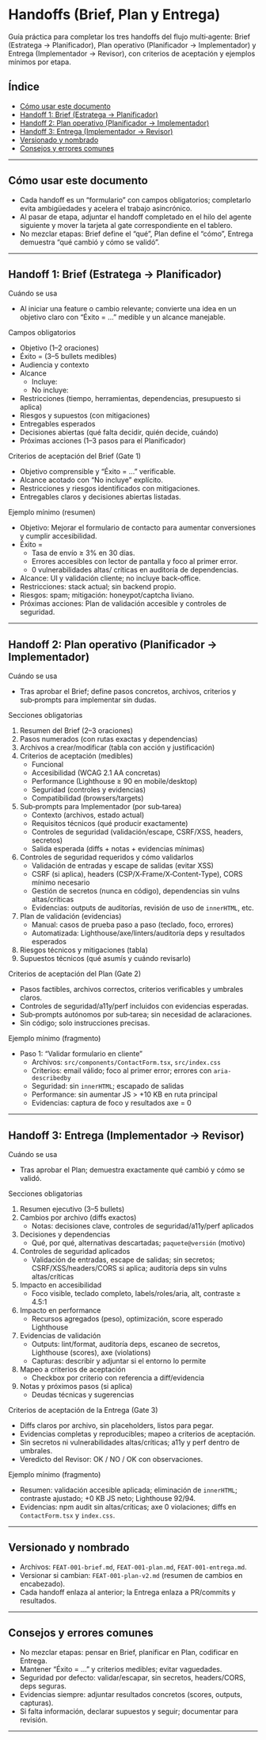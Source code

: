 # Handoffs (Brief, Plan y Entrega)

Guía práctica para completar los tres handoffs del flujo multi‑agente: Brief (Estratega → Planificador), Plan operativo (Planificador → Implementador) y Entrega (Implementador → Revisor), con criterios de aceptación y ejemplos mínimos por etapa.

## Índice
- [Cómo usar este documento](#cómo-usar-este-documento)
- [Handoff 1: Brief (Estratega → Planificador)](#handoff-1-brief-estratega--planificador)
- [Handoff 2: Plan operativo (Planificador → Implementador)](#handoff-2-plan-operativo-planificador--implementador)
- [Handoff 3: Entrega (Implementador → Revisor)](#handoff-3-entrega-implementador--revisor)
- [Versionado y nombrado](#versionado-y-nombrado)
- [Consejos y errores comunes](#consejos-y-errores-comunes)

---

## Cómo usar este documento
- Cada handoff es un “formulario” con campos obligatorios; completarlo evita ambigüedades y acelera el trabajo asincrónico.  
- Al pasar de etapa, adjuntar el handoff completado en el hilo del agente siguiente y mover la tarjeta al gate correspondiente en el tablero.  
- No mezclar etapas: Brief define el “qué”, Plan define el “cómo”, Entrega demuestra “qué cambió y cómo se validó”.

---

## Handoff 1: Brief (Estratega → Planificador)

Cuándo se usa  
- Al iniciar una feature o cambio relevante; convierte una idea en un objetivo claro con “Éxito = …” medible y un alcance manejable.

Campos obligatorios  
- Objetivo (1–2 oraciones)  
- Éxito = (3–5 bullets medibles)  
- Audiencia y contexto  
- Alcance  
  - Incluye:  
  - No incluye:  
- Restricciones (tiempo, herramientas, dependencias, presupuesto si aplica)  
- Riesgos y supuestos (con mitigaciones)  
- Entregables esperados  
- Decisiones abiertas (qué falta decidir, quién decide, cuándo)  
- Próximas acciones (1–3 pasos para el Planificador)

Criterios de aceptación del Brief (Gate 1)  
- Objetivo comprensible y “Éxito = …” verificable.  
- Alcance acotado con “No incluye” explícito.  
- Restricciones y riesgos identificados con mitigaciones.  
- Entregables claros y decisiones abiertas listadas.

Ejemplo mínimo (resumen)  
- Objetivo: Mejorar el formulario de contacto para aumentar conversiones y cumplir accesibilidad.  
- Éxito =  
  - Tasa de envío ≥ 3% en 30 días.  
  - Errores accesibles con lector de pantalla y foco al primer error.  
  - 0 vulnerabilidades altas/ críticas en auditoría de dependencias.  
- Alcance: UI y validación cliente; no incluye back‑office.  
- Restricciones: stack actual; sin backend propio.  
- Riesgos: spam; mitigación: honeypot/captcha liviano.  
- Próximas acciones: Plan de validación accesible y controles de seguridad.

---

## Handoff 2: Plan operativo (Planificador → Implementador)

Cuándo se usa  
- Tras aprobar el Brief; define pasos concretos, archivos, criterios y sub‑prompts para implementar sin dudas.

Secciones obligatorias  
1) Resumen del Brief (2–3 oraciones)  
2) Pasos numerados (con rutas exactas y dependencias)  
3) Archivos a crear/modificar (tabla con acción y justificación)  
4) Criterios de aceptación (medibles)  
   - Funcional  
   - Accesibilidad (WCAG 2.1 AA concretas)  
   - Performance (Lighthouse ≥ 90 en mobile/desktop)  
   - Seguridad (controles y evidencias)  
   - Compatibilidad (browsers/targets)  
5) Sub‑prompts para Implementador (por sub‑tarea)  
   - Contexto (archivos, estado actual)  
   - Requisitos técnicos (qué producir exactamente)  
   - Controles de seguridad (validación/escape, CSRF/XSS, headers, secretos)  
   - Salida esperada (diffs + notas + evidencias mínimas)  
6) Controles de seguridad requeridos y cómo validarlos  
   - Validación de entradas y escape de salidas (evitar XSS)  
   - CSRF (si aplica), headers (CSP/X‑Frame/X‑Content‑Type), CORS mínimo necesario  
   - Gestión de secretos (nunca en código), dependencias sin vulns altas/críticas  
   - Evidencias: outputs de auditorías, revisión de uso de `innerHTML`, etc.  
7) Plan de validación (evidencias)  
   - Manual: casos de prueba paso a paso (teclado, foco, errores)  
   - Automatizada: Lighthouse/axe/linters/auditoría deps y resultados esperados  
8) Riesgos técnicos y mitigaciones (tabla)  
9) Supuestos técnicos (qué asumís y cuándo revisarlo)

Criterios de aceptación del Plan (Gate 2)  
- Pasos factibles, archivos correctos, criterios verificables y umbrales claros.  
- Controles de seguridad/a11y/perf incluidos con evidencias esperadas.  
- Sub‑prompts autónomos por sub‑tarea; sin necesidad de aclaraciones.  
- Sin código; solo instrucciones precisas.

Ejemplo mínimo (fragmento)  
- Paso 1: “Validar formulario en cliente”  
  - Archivos: `src/components/ContactForm.tsx`, `src/index.css`  
  - Criterios: email válido; foco al primer error; errores con `aria-describedby`  
  - Seguridad: sin `innerHTML`; escapado de salidas  
  - Performance: sin aumentar JS > +10 KB en ruta principal  
  - Evidencias: captura de foco y resultados axe = 0

---

## Handoff 3: Entrega (Implementador → Revisor)

Cuándo se usa  
- Tras aprobar el Plan; demuestra exactamente qué cambió y cómo se validó.

Secciones obligatorias  
1) Resumen ejecutivo (3–5 bullets)  
2) Cambios por archivo (diffs exactos)  
   - Notas: decisiones clave, controles de seguridad/a11y/perf aplicados  
3) Decisiones y dependencias  
   - Qué, por qué, alternativas descartadas; `paquete@versión` (motivo)  
4) Controles de seguridad aplicados  
   - Validación de entradas, escape de salidas; sin secretos; CSRF/XSS/headers/CORS si aplica; auditoría deps sin vulns altas/críticas  
5) Impacto en accesibilidad  
   - Foco visible, teclado completo, labels/roles/aria, alt, contraste ≥ 4.5:1  
6) Impacto en performance  
   - Recursos agregados (peso), optimización, score esperado Lighthouse  
7) Evidencias de validación  
   - Outputs: lint/format, auditoría deps, escaneo de secretos, Lighthouse (scores), axe (violations)  
   - Capturas: describir y adjuntar si el entorno lo permite  
8) Mapeo a criterios de aceptación  
   - Checkbox por criterio con referencia a diff/evidencia  
9) Notas y próximos pasos (si aplica)  
   - Deudas técnicas y sugerencias

Criterios de aceptación de la Entrega (Gate 3)  
- Diffs claros por archivo, sin placeholders, listos para pegar.  
- Evidencias completas y reproducibles; mapeo a criterios de aceptación.  
- Sin secretos ni vulnerabilidades altas/críticas; a11y y perf dentro de umbrales.  
- Veredicto del Revisor: OK / NO / OK con observaciones.

Ejemplo mínimo (fragmento)  
- Resumen: validación accesible aplicada; eliminación de `innerHTML`; contraste ajustado; +0 KB JS neto; Lighthouse 92/94.  
- Evidencias: npm audit sin altas/críticas; axe 0 violaciones; diffs en `ContactForm.tsx` y `index.css`.

---

## Versionado y nombrado
- Archivos: `FEAT-001-brief.md`, `FEAT-001-plan.md`, `FEAT-001-entrega.md`.  
- Versionar si cambian: `FEAT-001-plan-v2.md` (resumen de cambios en encabezado).  
- Cada handoff enlaza al anterior; la Entrega enlaza a PR/commits y resultados.

---

## Consejos y errores comunes
- No mezclar etapas: pensar en Brief, planificar en Plan, codificar en Entrega.  
- Mantener “Éxito = …” y criterios medibles; evitar vaguedades.  
- Seguridad por defecto: validar/escapar, sin secretos, headers/CORS, deps seguras.  
- Evidencias siempre: adjuntar resultados concretos (scores, outputs, capturas).  
- Si falta información, declarar supuestos y seguir; documentar para revisión.

---